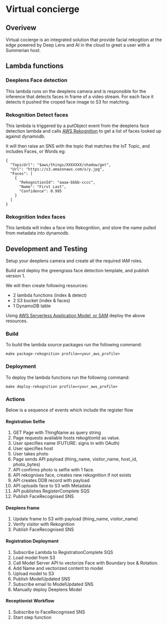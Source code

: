 # Virtual concierge

## Overivew

Virtual cocierge is an integrated solution that provide facial rekogition at the edge powered by Deep Lens and AI in the cloud to greet a user with a Summerian host.

## Lambda functions

### Deeplens Face detection

This lambda runs on the deeplens camera and is responsible for the inference that detects faces
in frame of a video stream. For each face it detects it pushed the croped face image to S3 for matching.

### Rekognition Detect faces

This lambda is triggered by a putObject event from the deeplens face detection lambda and calls
[AWS Rekognition](https://aws.amazon.com/rekognition/) to get a list of faces looked up against dynamodb.

It will then raise an SNS with the topic that matches the IoT Topic, and includes Faces, or Words eg:

```
{
  "TopicUrl": "$aws/things/XXXXXXX/shadow/get",
  "Url": "https://s3.amazonaws.com/x/y.jpg",
  "Faces": [
    {
      "RekognitionId": "aaaa-bbbb-cccc",
      "Name": "First Last",
      "Confidence": 0.995
    }
  ]
}
```

### Rekognition Index faces

This lambda will index a face into Rekognition, and store the name pulled from metadata into dynamodb.

## Development and Testing

Setup your deeplens camera and create all the required IAM roles.  

Build and deploy the greengrass face detection template, and publish version 1.

We will then create following resources:
* 2 lambda functions (index & detect)
* 2 S3 bucket (index & faces)
* 1 DynamoDB table

Using [AWS Serverless Application Model, or SAM](https://github.com/awslabs/serverless-application-model) deploy the above resources.

### Build

To build the lambda source packages run the following command:

```
make package-rekognition profile=<your_aws_profile>
```

### Deployment

To deploy the lambda functions run the following command:

```
make deploy-rekognition profile=<your_aws_profile>
```


### Actions

Below is a sequence of events which include the register flow

#### Registration Selfie

1. GET Page with ThingName as query string
2. Page requests available hosts rekogitionId as value.
3. User specifies name (FUTURE: signs in with OAuth)
4. User specifies host
5. User takes photo
6. Page sends API payload (thing_name, visitor_name, host_id, photo_bytes)
7. API confirms photo is selfie with 1 face.
8. API rekognises face, creates new rekognition if not exists
9. API creates DDB record with payload
10. API uploads face to S3 with Metadata
11. API publishes RegisterComplete SQS
12. Publish FaceRecognised SNS

#### Deeplens frame

1. Update frame to S3 with payload (thing_name, visitor_name)
2. Verify visitor with Rekognition
3. Publish FaceRecognised SNS

#### Registration Deployment

1. Subscribe Lambda to RegistrationComplete SQS
2. Load model from S3
3. Call Model Server API to vectorize Face with Boundary box & Rotation.
4. Add Name and vectorized content to model
5. Upload model to S3
6. Publish ModelUpdated SNS
7. Subscribe email to ModelUpdated SNS
8. Manually deploy Deeplens Model

#### Receptionist Workflow

1. Subscribe to FaceRecognised SNS
2. Start step function
